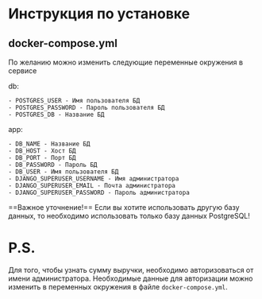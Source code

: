 
# Инструкция по установке

## docker-compose.yml

По желанию можно изменить следующие переменные окружения в сервисе

db:
```
- POSTGRES_USER - Имя пользователя БД
- POSTGRES_PASSWORD - Пароль пользователя БД
- POSTGRES_DB - Название БД
```

app:
```
- DB_NAME - Название БД 
- DB_HOST - Хост БД 
- DB_PORT - Порт БД 
- DB_PASSWORD - Пароль БД 
- DB_USER - Имя пользователя БД
- DJANGO_SUPERUSER_USERNAME - Имя администратора
- DJANGO_SUPERUSER_EMAIL - Почта администратора
- DJANGO_SUPERUSER_PASSWORD - Пароль администратора 
```

==Важное уточнение!==
Если вы хотите использовать другую базу данных, то необходимо использовать только базу данных PostgreSQL!

# P.S.

Для того, чтобы узнать сумму выручки, необходимо авторизоваться от имени администратора. Необходимые данные для авторизации можно изменить в переменных окружения в файле 
`docker-compose.yml`.